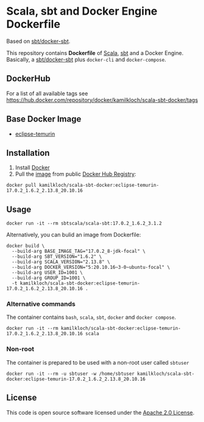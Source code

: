 # Scala, sbt and Docker Engine Dockerfile
Based on [sbt/docker-sbt](https://github.com/sbt/docker-sbt).

This repository contains **Dockerfile** of [Scala](http://www.scala-lang.org), [sbt](http://www.scala-sbt.org) and a Docker Engine.
Basically, a [sbt/docker-sbt](https://github.com/sbt/docker-sbt) plus `docker-cli` and `docker-compose`.

## DockerHub
For a list of all available tags see https://hub.docker.com/repository/docker/kamilkloch/scala-sbt-docker/tags

## Base Docker Image ##
* [eclipse-temurin](https://hub.docker.com/_/eclipse-temurin)

## Installation ##
1. Install [Docker](https://www.docker.com)
2. Pull the [image](https://hub.docker.com/repository/docker/kamilkloch/scala-sbt-docker) from public [Docker Hub Registry](https://registry.hub.docker.com):
```
docker pull kamilkloch/scala-sbt-docker:eclipse-temurin-17.0.2_1.6.2_2.13.8_20.10.16
```

## Usage ##
```
docker run -it --rm sbtscala/scala-sbt:17.0.2_1.6.2_3.1.2
```

Alternatively, you can bulid an image from Dockerfile:

```
docker build \
  --build-arg BASE_IMAGE_TAG="17.0.2_8-jdk-focal" \
  --build-arg SBT_VERSION="1.6.2" \
  --build-arg SCALA_VERSION="2.13.8" \
  --build-arg DOCKER_VERSION="5:20.10.16~3-0~ubuntu-focal" \
  --build-arg USER_ID=1001 \
  --build-arg GROUP_ID=1001 \
  -t kamilkloch/scala-sbt-docker:eclipse-temurin-17.0.2_1.6.2_2.13.8_20.10.16 .
```

### Alternative commands ###
The container contains `bash`, `scala`, `sbt`, `docker` and `docker compose`.

```
docker run -it --rm kamilkloch/scala-sbt-docker:eclipse-temurin-17.0.2_1.6.2_2.13.8_20.10.16 scala
```

### Non-root ###
The container is prepared to be used with a non-root user called `sbtuser`

```
docker run -it --rm -u sbtuser -w /home/sbtuser kamilkloch/scala-sbt-docker:eclipse-temurin-17.0.2_1.6.2_2.13.8_20.10.16
```

## License ##

This code is open source software licensed under the [Apache 2.0 License]("http://www.apache.org/licenses/LICENSE-2.0.html").
